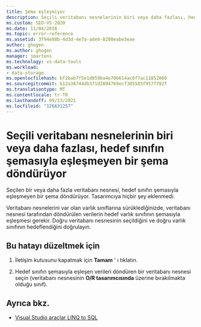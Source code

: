 ```yaml
---
title: Şema eşleşmiyor
description: Seçili veritabanı nesnelerinin biri veya daha fazlası, hedef sınıfın şemasıyla eşleşmeyen bir şema döndürüyor
ms.custom: SEO-VS-2020
ms.date: 11/04/2016
ms.topic: error-reference
ms.assetid: 3794e88b-4d3d-4e7a-ade6-8208eabe3eae
author: ghogen
ms.author: ghogen
manager: jmartens
ms.technology: vs-data-tools
ms.workload:
- data-storage
ms.openlocfilehash: bf2bab7f5e1d859ba4e706614ac6f7ac11852860
ms.sourcegitcommit: b12a38744db371d2894769ecf305585f9577792f
ms.translationtype: MT
ms.contentlocale: tr-TR
ms.lasthandoff: 09/13/2021
ms.locfileid: "126631257"
---
```

# <a name="one-or-more-selected-database-objects-return-a-schema-that-does-not-match-the-schema-of-the-target-class"></a>Seçili veritabanı nesnelerinin biri veya daha fazlası, hedef sınıfın şemasıyla eşleşmeyen bir şema döndürüyor

Seçilen bir veya daha fazla veritabanı nesnesi, hedef sınıfın şemasıyla eşleşmeyen bir şema döndürüyor. Tasarımcıya hiçbir şey eklenmedi.

Veritabanı nesnelerini var olan varlık sınıflarına sürüklediğinizde, veritabanı nesnesi tarafından döndürülen verilerin hedef varlık sınıfının şemasıyla eşleşmesi gerekir. Doğru veritabanı nesnesinin seçildiğini ve doğru varlık sınıfının hedeflendiğini doğrulayın.

## <a name="to-correct-this-error"></a>Bu hatayı düzeltmek için

1. İletişim kutusunu kapatmak için **Tamam** ' ı tıklatın.

2. Hedef sınıfın şemasıyla eşleşen verileri döndüren bir veritabanı nesnesi seçin (veritabanı nesnesinin **O/R tasarımcısında** üzerine bırakılmakta olduğu sınıf).

## <a name="see-also"></a>Ayrıca bkz.

- [Visual Studio araçlar LINQ to SQL](../data-tools/linq-to-sql-tools-in-visual-studio2.md)
